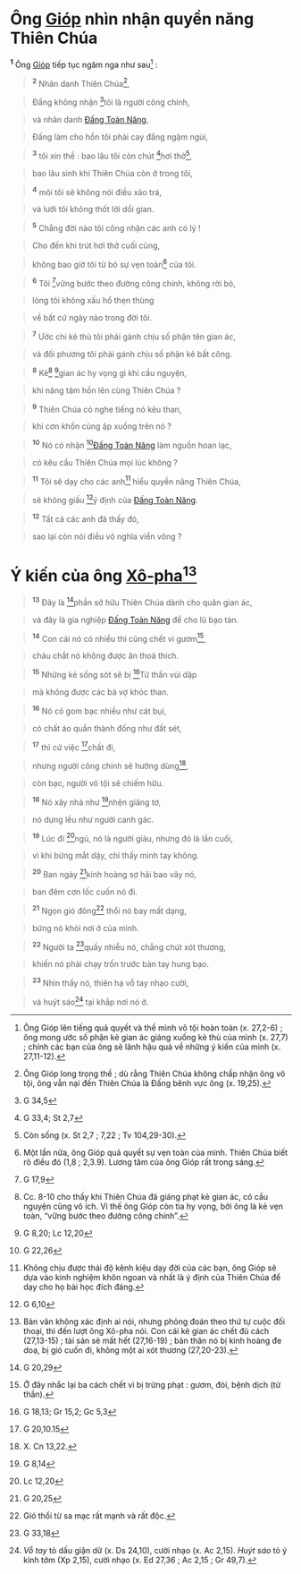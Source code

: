 # Ông [Gióp]() nhìn nhận quyền năng Thiên Chúa
<sup><b>1</b></sup> Ông [Gióp]() tiếp tục ngâm nga như sau[^1-d742c59c-edc8-4a39-9a09-68488488fa8d] :


> <sup><b>2</b></sup> Nhân danh Thiên Chúa[^2-d742c59c-edc8-4a39-9a09-68488488fa8d],
>


> Đấng không nhận [^1@-d742c59c-edc8-4a39-9a09-68488488fa8d]tôi là người công chính,
>


> và nhân danh [Đấng Toàn Năng](),
>


> Đấng làm cho hồn tôi phải cay đắng ngậm ngùi,
>


> <sup><b>3</b></sup> tôi xin thề : bao lâu tôi còn chút [^2@-d742c59c-edc8-4a39-9a09-68488488fa8d]hơi thở[^3-d742c59c-edc8-4a39-9a09-68488488fa8d],
>


> bao lâu sinh khí Thiên Chúa còn ở trong tôi,
>


> <sup><b>4</b></sup> môi tôi sẽ không nói điều xảo trá,
>


> và lưỡi tôi không thốt lời dối gian.
>


> <sup><b>5</b></sup> Chẳng đời nào tôi công nhận các anh có lý !
>


> Cho đến khi trút hơi thở cuối cùng,
>


> không bao giờ tôi từ bỏ sự vẹn toàn[^4-d742c59c-edc8-4a39-9a09-68488488fa8d] của tôi.
>


> <sup><b>6</b></sup> Tôi [^3@-d742c59c-edc8-4a39-9a09-68488488fa8d]vững bước theo đường công chính, không rời bỏ,
>


> lòng tôi không xấu hổ thẹn thùng
>


> về bất cứ ngày nào trong đời tôi.
>


> <sup><b>7</b></sup> Ước chi kẻ thù tôi phải gánh chịu số phận tên gian ác,
>


> và đối phương tôi phải gánh chịu số phận kẻ bất công.
>


> <sup><b>8</b></sup> Kẻ[^5-d742c59c-edc8-4a39-9a09-68488488fa8d] [^4@-d742c59c-edc8-4a39-9a09-68488488fa8d]gian ác hy vọng gì khi cầu nguyện,
>


> khi nâng tâm hồn lên cùng Thiên Chúa ?
>


> <sup><b>9</b></sup> Thiên Chúa có nghe tiếng nó kêu than,
>


> khi cơn khốn cùng ập xuống trên nó ?
>


> <sup><b>10</b></sup> Nó có nhận [^5@-d742c59c-edc8-4a39-9a09-68488488fa8d][Đấng Toàn Năng]() làm nguồn hoan lạc,
>


> có kêu cầu Thiên Chúa mọi lúc không ?
>


> <sup><b>11</b></sup> Tôi sẽ dạy cho các anh[^6-d742c59c-edc8-4a39-9a09-68488488fa8d] hiểu quyền năng Thiên Chúa,
>


> sẽ không giấu [^6@-d742c59c-edc8-4a39-9a09-68488488fa8d]ý định của [Đấng Toàn Năng]().
>


> <sup><b>12</b></sup> Tất cả các anh đã thấy đó,
>


> sao lại còn nói điều vô nghĩa viển vông ?
>


# Ý kiến của ông [Xô-pha]()[^7-d742c59c-edc8-4a39-9a09-68488488fa8d]

> <sup><b>13</b></sup> Đây là [^7@-d742c59c-edc8-4a39-9a09-68488488fa8d]phần sở hữu Thiên Chúa dành cho quân gian ác,
>


> và đây là gia nghiệp [Đấng Toàn Năng]() để cho lũ bạo tàn.
>


> <sup><b>14</b></sup> Con cái nó có nhiều thì cũng chết vì gươm[^8-d742c59c-edc8-4a39-9a09-68488488fa8d],
>


> cháu chắt nó không được ăn thoả thích.
>


> <sup><b>15</b></sup> Những kẻ sống sót sẽ bị [^8@-d742c59c-edc8-4a39-9a09-68488488fa8d]Tử thần vùi dập
>


> mà không được các bà vợ khóc than.
>


> <sup><b>16</b></sup> Nó có gom bạc nhiều như cát bụi,
>


> có chất áo quần thành đống như đất sét,
>


> <sup><b>17</b></sup> thì cứ việc [^9@-d742c59c-edc8-4a39-9a09-68488488fa8d]chất đi,
>


> nhưng người công chính sẽ hưởng dùng[^9-d742c59c-edc8-4a39-9a09-68488488fa8d],
>


> còn bạc, người vô tội sẽ chiếm hữu.
>


> <sup><b>18</b></sup> Nó xây nhà như [^10@-d742c59c-edc8-4a39-9a09-68488488fa8d]nhện giăng tơ,
>


> nó dựng lều như người canh gác.
>


> <sup><b>19</b></sup> Lúc đi [^11@-d742c59c-edc8-4a39-9a09-68488488fa8d]ngủ, nó là người giàu, nhưng đó là lần cuối,
>


> vì khi bừng mắt dậy, chỉ thấy mình tay không.
>


> <sup><b>20</b></sup> Ban ngày [^12@-d742c59c-edc8-4a39-9a09-68488488fa8d]kinh hoàng sợ hãi bao vây nó,
>


> ban đêm cơn lốc cuốn nó đi.
>


> <sup><b>21</b></sup> Ngọn gió đông[^10-d742c59c-edc8-4a39-9a09-68488488fa8d] thổi nó bay mất dạng,
>


> bứng nó khỏi nơi ở của mình.
>


> <sup><b>22</b></sup> Người ta [^13@-d742c59c-edc8-4a39-9a09-68488488fa8d]quấy nhiễu nó, chẳng chút xót thương,
>


> khiến nó phải chạy trốn trước bàn tay hung bạo.
>


> <sup><b>23</b></sup> Nhìn thấy nó, thiên hạ vỗ tay nhạo cười,
>


> và huýt sáo[^11-d742c59c-edc8-4a39-9a09-68488488fa8d] tại khắp nơi nó ở.
>

[^1-d742c59c-edc8-4a39-9a09-68488488fa8d]: Ông Gióp lên tiếng quả quyết và thề mình vô tội hoàn toàn (x. 27,2-6) ; ông mong ước số phận kẻ gian ác giáng xuống kẻ thù của mình (x. 27,7) ; chính các bạn của ông sẽ lãnh hậu quả về những ý kiến của mình (x. 27,11-12).
[^2-d742c59c-edc8-4a39-9a09-68488488fa8d]: Ông Gióp long trọng thề ; dù rằng Thiên Chúa không chấp nhận ông vô tội, ông vẫn nại đến Thiên Chúa là Đấng bênh vực ông (x. 19,25).
[^3-d742c59c-edc8-4a39-9a09-68488488fa8d]: Còn sống (x. St 2,7 ; 7,22 ; Tv 104,29-30).
[^4-d742c59c-edc8-4a39-9a09-68488488fa8d]: Một lần nữa, ông Gióp quả quyết sự vẹn toàn của mình. Thiên Chúa biết rõ điều đó (1,8 ; 2,3.9). Lương tâm của ông Gióp rất trong sáng.
[^5-d742c59c-edc8-4a39-9a09-68488488fa8d]: Cc. 8-10 cho thấy khi Thiên Chúa đã giáng phạt kẻ gian ác, có cầu nguyện cũng vô ích. Vì thế ông Gióp còn tia hy vọng, bởi ông là kẻ vẹn toàn, “vững bước theo đường công chính”.
[^6-d742c59c-edc8-4a39-9a09-68488488fa8d]: Không chịu được thái độ kênh kiệu dạy đời của các bạn, ông Gióp sẽ dựa vào kinh nghiệm khôn ngoan và nhất là ý định của Thiên Chúa để dạy cho họ bài học đích đáng.
[^7-d742c59c-edc8-4a39-9a09-68488488fa8d]: Bản văn không xác định ai nói, nhưng phỏng đoán theo thứ tự cuộc đối thoại, thì đến lượt ông Xô-pha nói. Con cái kẻ gian ác chết đủ cách (27,13-15) ; tài sản sẽ mất hết (27,16-19) ; bản thân nó bị kinh hoàng đe doạ, bị gió cuốn đi, không một ai xót thương (27,20-23).
[^8-d742c59c-edc8-4a39-9a09-68488488fa8d]: Ở đây nhắc lại ba cách chết vì bị trừng phạt : gươm, đói, bệnh dịch (tử thần).
[^9-d742c59c-edc8-4a39-9a09-68488488fa8d]: X. Cn 13,22.
[^10-d742c59c-edc8-4a39-9a09-68488488fa8d]: Gió thổi từ sa mạc rất mạnh và rất độc.
[^11-d742c59c-edc8-4a39-9a09-68488488fa8d]: *Vỗ tay* tỏ dấu giận dữ (x. Ds 24,10), cười nhạo (x. Ac 2,15). *Huýt sáo* tỏ ý kinh tởm (Xp 2,15), cười nhạo (x. Ed 27,36 ; Ac 2,15 ; Gr 49,7).
[^1@-d742c59c-edc8-4a39-9a09-68488488fa8d]: G 34,5
[^2@-d742c59c-edc8-4a39-9a09-68488488fa8d]: G 33,4; St 2,7
[^3@-d742c59c-edc8-4a39-9a09-68488488fa8d]: G 17,9
[^4@-d742c59c-edc8-4a39-9a09-68488488fa8d]: G 8,20; Lc 12,20
[^5@-d742c59c-edc8-4a39-9a09-68488488fa8d]: G 22,26
[^6@-d742c59c-edc8-4a39-9a09-68488488fa8d]: G 6,10
[^7@-d742c59c-edc8-4a39-9a09-68488488fa8d]: G 20,29
[^8@-d742c59c-edc8-4a39-9a09-68488488fa8d]: G 18,13; Gr 15,2; Gc 5,3
[^9@-d742c59c-edc8-4a39-9a09-68488488fa8d]: G 20,10.15
[^10@-d742c59c-edc8-4a39-9a09-68488488fa8d]: G 8,14
[^11@-d742c59c-edc8-4a39-9a09-68488488fa8d]: Lc 12,20
[^12@-d742c59c-edc8-4a39-9a09-68488488fa8d]: G 20,25
[^13@-d742c59c-edc8-4a39-9a09-68488488fa8d]: G 33,18